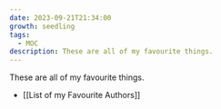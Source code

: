 ```yaml
---
date: 2023-09-21T21:34:00
growth: seedling
tags:
  - MOC
description: These are all of my favourite things.
---
```

These are all of my favourite things.

- [[List of my Favourite Authors]]